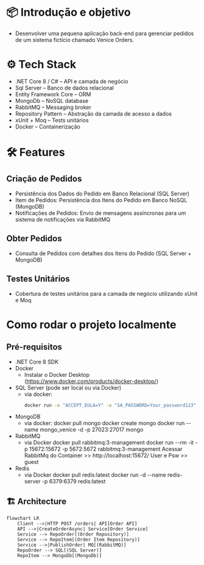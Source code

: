 ﻿# 📦 Introdução e objetivo 
- Desenvolver uma pequena aplicação back-end para gerenciar pedidos de um sistema fictício chamado Venice Orders. 

# ⚙ Tech Stack
- .NET Core 8 / C# – API e camada de negócio
- Sql Server – Banco de dados relacional
- Entity Framework Core – ORM
- MongoDb – NoSQL database
- RabbitMQ – Messaging broker
- Repository Pattern – Abstração da camada de acesso a dados
- xUnit + Moq – Tests unitários
- Docker – Containerização

# 🛠 Features
## Criação de Pedidos
- Persistência dos Dados do Pedido em Banco Relacional (SQL Server)
- Item de Pedidos: Persistência dos Itens do Pedido em Banco NoSQL (MongoDB)
- Notificações de Pedidos: Envio de mensagens assíncronas para um sistema de notificações via RabbitMQ
## Obter Pedidos
- Consulta de Pedidos com detalhes dos Itens do Pedido (SQL Server + MongoDB)
## Testes Unitários
- Cobertura de testes unitários para a camada de negócio utilizando xUnit e Moq

# Como rodar o projeto localmente
## Pré-requisitos
- .NET Core 8 SDK
- Docker
	- Instalar o Docker Desktop (https://www.docker.com/products/docker-desktop/)
- SQL Server (pode ser local ou via Docker)
	- via docker: 
		```bash
		docker run -e "ACCEPT_EULA=Y" -e "SA_PASSWORD=Your_password123" -p 1433:1433 -d mcr.microsoft.com/mssql/server:2022-latest
		```
- MongoDB 
	- via docker:
		docker pull mongo
		docker create mongo
		docker run --name mongo_venice -d -p 27023:27017 mongo
- RabbitMQ 
	- via Docker
		docker pull rabbitmq:3-management
		docker run --rm  -it -p 15672:15672 -p 5672:5672 rabbitmq:3-management
		Acessar RabbitMq do Container >> http://localhost:15672/
		User e Psw >> guest
- Redis 
	- via Docker
		docker pull redis:latest
		docker run -d --name redis-server -p 6379:6379 redis:latest

## 🏗 Architecture

```mermaid
flowchart LR
    Client -->|HTTP POST /orders| API[Order API]
    API -->|CreateOrderAsync| Service[Order Service]
    Service --> RepoOrder[(Order Repository)]
    Service --> RepoItem[(Order Item Repository)]
    Service -->|PublishOrder| MQ[(RabbitMQ)]
    RepoOrder --> SQL[(SQL Server)]
    RepoItem --> MongoDb[(MongoDb)]
